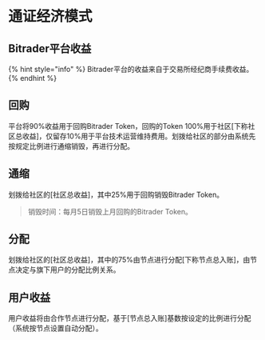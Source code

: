 # 通证经济模式

## Bitrader平台收益

{% hint style="info" %}
Bitrader平台的收益来自于交易所经纪商手续费收益。
{% endhint %}

## 回购

平台将90%收益用于回购Bitrader Token，回购的Token 100%用于社区\[下称社区总收益]，仅留存10%用于平台技术运营维持费用。划拨给社区的部分由系统先按规定比例进行通缩销毁，再进行分配。

## 通缩

划拨给社区的\[社区总收益]，其中25%用于回购销毁Bitrader Token。

> 销毁时间：每月5日销毁上月回购的Bitrader Token。

## 分配

划拨给社区的\[社区总收益]，其中的75%由节点进行分配\[下称节点总入账]，由节点决定与旗下用户的分配比例关系。

## 用户收益

用户收益将由合作节点进行分配，基于\[节点总入账]基数按设定的比例进行分配（系统按节点设置自动分配）。
